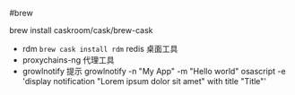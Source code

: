 #brew

brew install caskroom/cask/brew-cask

* rdm  `brew cask install rdm` redis 桌面工具
* proxychains-ng 代理工具
* growlnotify  提示
     growlnotify -n "My App" -m "Hello world"
     osascript -e 'display notification "Lorem ipsum dolor sit amet" with title "Title"' 

